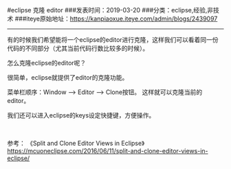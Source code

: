 #eclipse 克隆 editor
###发表时间：2019-03-20
###分类：eclipse,经验,非技术
###iteye原始地址：<a href="https://kanpiaoxue.iteye.com/admin/blogs/2439097" target="_blank">https://kanpiaoxue.iteye.com/admin/blogs/2439097</a>

---

<div class="iteye-blog-content-contain" style="font-size: 14px;"> 
 <p>有的时候我们希望能将一个eclipse的editor进行克隆，这样我们可以看着同一份代码的不同部分（尤其当前代码行数比较多的时候）。</p> 
 <p>怎么克隆eclipse的editor呢？</p> 
 <p>很简单，eclipse就提供了editor的克隆功能。</p> 
 <p>菜单栏顺序：Window --&gt; Editor --&gt; Clone按钮。 这样就可以克隆当前的editor。</p> 
 <p>我们还可以进入eclipse的keys设定快捷键，方便操作。</p> 
 <p>&nbsp;</p> 
 <p>参考： 《Split and Clone Editor Views in Eclipse》<a href="https://mcuoneclipse.com/2016/06/11/split-and-clone-editor-views-in-eclipse/">https://mcuoneclipse.com/2016/06/11/split-and-clone-editor-views-in-eclipse/</a></p> 
</div>
